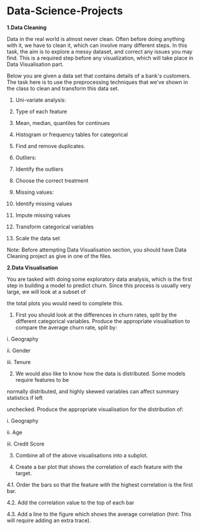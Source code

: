 # Data-Science-Projects

**1.Data Cleaning**

Data in the real world is almost never clean. Often before doing anything with it, we have to clean it, which can involve many different steps. In this task, the aim is to explore a messy dataset, and correct any issues you may find. This is a required step before any visualization, which will take place in Data Visualisation part.

Below you are given a data set that contains details of a bank's customers. The task here is to use the preprocessing techniques that we've shown in the class to clean and transform this data set.

1. Uni-variate analysis:
  1. Type of each feature
  2. Mean, median, quantiles for continues
  3. Histogram or frequency tables for categorical

2. Find and remove duplicates.

3. Outliers:
  1. Identify the outliers
  2. Choose the correct treatment

4. Missing values:
  1. Identify missing values
  2. Impute missing values 

5. Transform categorical variables 

6. Scale the data set


Note: Before attempting Data Visualisation section, you should have Data Cleaning project as give in one of the files.


**2.Data Visualisation**

You are tasked with doing some exploratory data analysis, which is the first step in building a model to predict churn. Since this process is usually very large, we will look at a subset of

the total plots you would need to complete this.

1. First you should look at the differences in churn rates, split by the different categorical variables. Produce the appropriate visualisation to compare the average churn rate, split by:

  i. Geography

  ii. Gender

  iii. Tenure

2. We would also like to know how the data is distributed. Some models require features to be

normally distributed, and highly skewed variables can affect summary statistics if left

unchecked. Produce the appropriate visualisation for the distribution of:

  i. Geography

  ii. Age

  iii. Credit Score

3. Combine all of the above visualisations into a subplot.

4. Create a bar plot that shows the correlation of each feature with the target.

  4.1. Order the bars so that the feature with the highest correlation is the first bar.

  4.2. Add the correlation value to the top of each bar

  4.3. Add a line to the figure which shows the average correlation (hint: This will require adding an extra trace).
